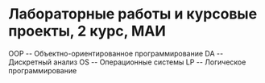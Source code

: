 # Лабораторные работы и курсовые проекты, 2 курс, МАИ #

OOP -- Объектно-ориентированное программирование
DA -- Дискретный анализ
OS -- Операционные системы
LP -- Логическое программирование